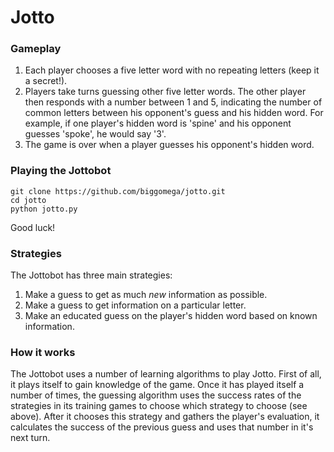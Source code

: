 # Jotto
### Gameplay
1. Each player chooses a five letter word with no repeating letters (keep it a secret!).
2. Players take turns guessing other five letter words. The other player then responds with a number between 1 and 5, indicating the number of common letters between his opponent's guess and his hidden word. For example, if one player's hidden word is 'spine' and his opponent guesses 'spoke', he would say '3'.
3. The game is over when a player guesses his opponent's hidden word.
### Playing the Jottobot
```
git clone https://github.com/biggomega/jotto.git
cd jotto
python jotto.py
```
Good luck!
### Strategies
The Jottobot has three main strategies:
1. Make a guess to get as much *new* information as possible.
2. Make a guess to get information on a particular letter.
3. Make an educated guess on the player's hidden word based on known information.
### How it works
The Jottobot uses a number of learning algorithms to play Jotto. First of all, it plays itself to gain knowledge of the game. Once it has played itself a number of times, the guessing algorithm uses the success rates of the strategies in its training games to choose which strategy to choose (see above). After it chooses this strategy and gathers the player's evaluation, it calculates the success of the previous guess and uses that number in it's next turn.
